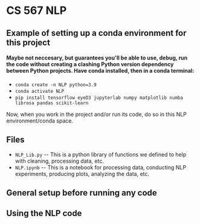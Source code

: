 # CS 567 NLP

## Example of setting up a conda environment for this project
#### Maybe not neccesary, but guarantees you'll be able to use, debug, run the code without creating a clashing Python version dependency between Python projects. Have conda installed, then in a conda terminal:
* `conda create -n NLP python=3.9`
* `conda activate NLP`
* `pip install tensorflow eyeD3 jupyterlab numpy matplotlib numba librosa pandas scikit-learn`

Now, when you work in the project and/or run its code, do so in this NLP environment/conda space.

## Files
* `NLP_Lib.py` -- This is a python library of functions we defined to help with cleaning, processing data, etc.
* `NLP.ipynb` -- This is a notebook for processing data, conducting NLP experiments, producing plots, analyzing the data, etc.

## General setup before running any code

## Using the NLP code
